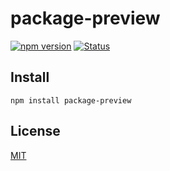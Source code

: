 # package-preview

[![npm version](https://img.shields.io/npm/v/package-preview.svg)](https://www.npmjs.com/package/package-preview)
[![Status](https://travis-ci.org/pnpm/pnpm.svg?branch=master)](https://travis-ci.org/pnpm/pnpm "See test builds")

## Install

```
npm install package-preview
```

## License

[MIT](https://github.com/pnpm/pnpm/blob/master/LICENSE)
